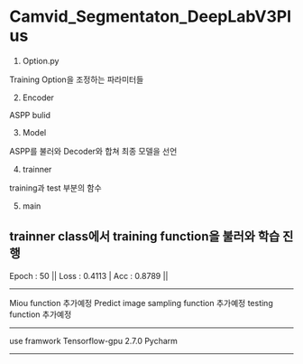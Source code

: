 # Camvid_Segmentaton_DeepLabV3Plus

1. Option.py
  
  Training Option을 조정하는 파라미터들

2. Encoder
  
  ASPP bulid

3. Model
  
  ASPP를 불러와 Decoder와 합쳐 최종 모델을 선언

4. trainner
  
  training과 test 부분의 함수

5. main
  
  trainner class에서 training function을 불러와 학습 진행
----------------------------------------------------------

Epoch : 50
|| Loss : 0.4113 | Acc : 0.8789 ||

----------------------------------------------------------

Miou function 추가예정
Predict image sampling function 추가예정
testing function 추가예정

----------------------------------------------------------

use framwork
Tensorflow-gpu 2.7.0
Pycharm

----------------------------------------------------------
